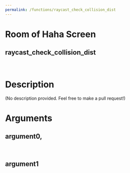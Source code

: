 ```yaml
---
permalink: /functions/raycast_check_collision_dist
---
```

# Room of Haha Screen  
## raycast_check_collision_dist  
&nbsp;  
# Description  
(No description provided. Feel free to make a pull request!) 
&nbsp;  
# Arguments
## argument0, 

&nbsp;  
## argument1

&nbsp;  


